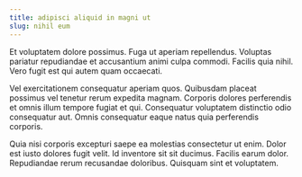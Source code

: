```yaml
---
title: adipisci aliquid in magni ut
slug: nihil eum
---
```


Et voluptatem dolore possimus. Fuga ut aperiam repellendus. Voluptas pariatur repudiandae et accusantium animi culpa commodi. Facilis quia nihil. Vero fugit est qui autem quam occaecati.

Vel exercitationem consequatur aperiam quos. Quibusdam placeat possimus vel tenetur rerum expedita magnam. Corporis dolores perferendis et omnis illum tempore fugiat et qui. Consequatur voluptatem distinctio odio consequatur aut. Omnis consequatur eaque natus quia perferendis corporis.

Quia nisi corporis excepturi saepe ea molestias consectetur ut enim. Dolor est iusto dolores fugit velit. Id inventore sit sit ducimus. Facilis earum dolor. Repudiandae rerum recusandae doloribus. Quisquam sint et voluptatem.
